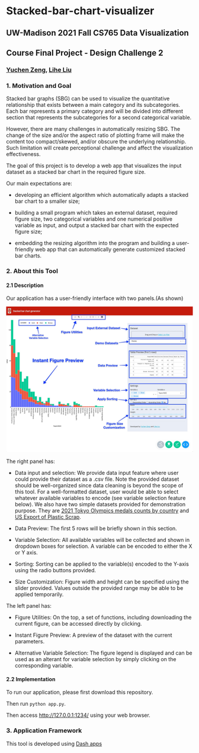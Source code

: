 # Stacked-bar-chart-visualizer
## UW-Madison 2021 Fall CS765 Data Visualization
## Course Final Project - Design Challenge 2
### [Yuchen Zeng](https://github.com/yzeng58), [Lihe Liu](https://github.com/liulihe954)

### 1. Motivation and Goal
Stacked bar graphs (SBG) can be used to visualize the quantitative relationship that exists between a main category and its subcategories. Each bar represents a primary category and will be divided into different section that represents the subcategories for a second categorical variable. 

However, there are many challenges in automatically resizing SBG. The change of the size and/or the aspect ratio of plotting frame will make the content too compact/skewed, and/or obscure the underlying relationship. Such limitation will create perceptional challenge and affect the visualization effectiveness. 

The goal of this project is to develop a web app that visualizes the input dataset as a stacked bar chart in the required figure size.

Our main expectations are:

- developing an efficient algorithm which automatically adapts a stacked bar chart to a smaller size;

- building a small program which takes an external dataset, required figure size, two categorical variables and one numerical positive variable as input, and output a stacked bar chart with the expected figure size;

- embedding the resizing algorithm into the program and building a user-friendly web app that can automatically generate customized stacked bar charts.


### 2. About this Tool

#### 2.1 Description

Our application has a user-friendly interface with two panels.(As shown)

![App Interface](ScreenshotDemo_Anno.jpeg)

The right panel has:

- Data input and selection: We provide data input feature where user could provide their dataset as a .csv file. Note the provided dataset should be well-organized since data cleaning is beyond the scope of this tool. For a well-formatted dataset, user would be able to select whatever available variables to encode (see variable selection feature below). We also have two simple datasets provided for demonstration purpose. They are [2021 Tokyo Olympics medals counts by country](https://www.kaggle.com/arjunprasadsarkhel/2021-olympics-in-tokyo?select=Medals.xlsx) and [US Export of Plastic Scrap](https://plotly.com/python/bar-charts/). 

- Data Preview: The first 5 rows will be briefly shown in this section.

- Variable Selection: All available variables will be collected and shown in dropdown boxes for selection. A variable can be encoded to either the X or Y axis.

- Sorting: Sorting can be applied to the variable(s) encoded to the Y-axis using the radio buttons provided.

- Size Customization: Figure width and height can be specified using the slider provided. Values outside the provided range may be able to be applied temporarily.

The left panel has:

- Figure Utilities: On the top, a set of functions, including downloading the current figure, can be accessed directly by clicking.

- Instant Figure Preview: A preview of the dataset with the current parameters.

- Alternative Variable Selection: The figure legend is displayed and can be used as an alterant for variable selection by simply clicking on the corresponding variable.


#### 2.2 Implementation
To run our application, please first download this repository.

Then run `python app.py`.

Then access http://127.0.0.1:1234/ using your web browser.


### 3. Application Framework
This tool is developed using [Dash apps](https://plotly.com/dash/)



